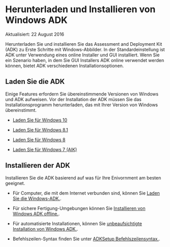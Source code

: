 # <a name="download-and-install-the-windows-adk"></a>Herunterladen und Installieren von Windows ADK

Aktualisiert: 22 August 2016

Herunterladen Sie und installieren Sie das Assessment and Deployment Kit (ADK) zu Erste Schritte mit Windows-Abbilder. In der Standardeinstellung ist ADK unter Verwendung eines online Installer und GUI installiert. Wenn Sie ein Szenario haben, in dem Sie GUI Installers ADK online verwendet werden können, bietet ADK verschiedenen Installationsoptionen.

## <a name="download-the-adk"></a>Laden Sie die ADK
Einige Features erfordern Sie übereinstimmende Versionen von Windows und ADK aufweisen. Vor der Installation der ADK müssen Sie das Installationsprogramm herunterladen, das mit Ihrer Version von Windows übereinstimmt.

- [Laden Sie für Windows 10](https://developer.microsoft.com/en-us/windows/hardware/windows-assessment-deployment-kit)

- [Laden Sie für Windows 8.1](https://www.microsoft.com/en-us/download/details.aspx?id=30652)

- [Laden Sie für Windows 8](https://www.microsoft.com/en-us/download/details.aspx?id=30652)

- [Laden Sie für Windows 7 (AIK)](https://www.microsoft.com/en-us/download/details.aspx?id=5753)

## <a name="install-the-adk"></a>Installieren der ADK
Installieren Sie die ADK basierend auf was für Ihre Enivornment am besten geeignet.

- Für Computer, die mit dem Internet verbunden sind, können Sie [Laden Sie die Windows-ADK.](https://developer.microsoft.com/en-us/windows/hardware/windows-assessment-deployment-kit).

- Für sichere Fertigung-Umgebungen können Sie [Installieren von Windows ADK offline.](adk-offline-install.md).

- Für automatisierte Installationen, können Sie [unbeaufsichtigte Installation von Windows ADK.](adk-silent-install.md).

- Befehlszeilen-Syntax finden Sie unter [ADKSetup Befehlszeilensyntax.](https://technet.microsoft.com/en-us/library/dn621910.aspx).
